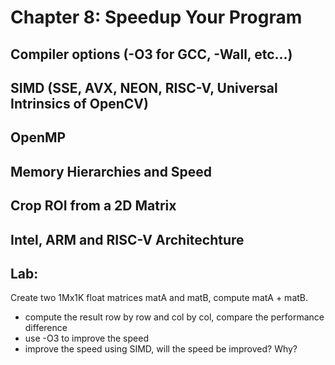 
# Chapter 8: Speedup Your Program

## Compiler options (-O3 for GCC, -Wall, etc…)

## SIMD (SSE, AVX, NEON, RISC-V, Universal Intrinsics of OpenCV)

## OpenMP

## Memory Hierarchies and Speed

## Crop ROI from a 2D Matrix

## Intel, ARM and RISC-V Architechture 

## Lab:

Create two 1Mx1K float matrices matA and matB, compute matA + matB.

* compute the result row by row and col by col, compare the performance difference
* use -O3 to improve the speed
* improve the speed using SIMD, will the speed be improved? Why?
